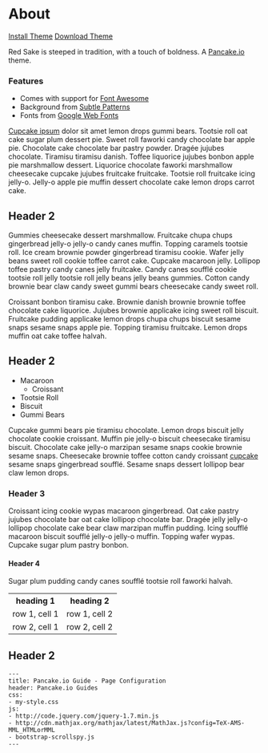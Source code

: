 <!---
title: Theme Preview
header: Red Sake
blank: true
css: http://pancakeio.github.com/pancake-themes/themes/Red%20Sake/red_sake.css
--->

# About

<a href='http://pancake.io/theme/install?theme=http://pancakeio.github.com/pancake-themes/themes/Red%20Sake/red_sake.css' class='button'><i class="icon-heart"></i> Install Theme</a> <a href='http://pancakeio.github.com/pancake-themes/themes/Red%20Sake/red_sake.css' class='button'><i class="icon-download-alt"></i>Download Theme</a>

Red Sake is steeped in tradition, with a touch of boldness. A [Pancake.io](http://pancake.io) theme.

### Features

- Comes with support for [Font Awesome](http://fortawesome.github.com/Font-Awesome/)
- Background from [Subtle Patterns](http://subtlepatterns.com/)
- Fonts from [Google Web Fonts](http://www.google.com/webfonts)

[Cupcake ipsum](http://cupcakeipsum.com/) dolor sit amet lemon drops gummi bears. Tootsie roll oat cake sugar plum dessert pie. Sweet roll faworki candy chocolate bar apple pie. Chocolate cake chocolate bar pastry powder. Dragée jujubes chocolate. Tiramisu tiramisu danish. Toffee liquorice jujubes bonbon apple pie marshmallow dessert. Liquorice chocolate faworki marshmallow cheesecake cupcake jujubes fruitcake fruitcake. Tootsie roll fruitcake icing jelly-o. Jelly-o apple pie muffin dessert chocolate cake lemon drops carrot cake.

## Header 2

Gummies cheesecake dessert marshmallow. Fruitcake chupa chups gingerbread jelly-o jelly-o candy canes muffin. Topping caramels tootsie roll. Ice cream brownie powder gingerbread tiramisu cookie. Wafer jelly beans sweet roll cookie toffee carrot cake. Cupcake macaroon jelly. Lollipop toffee pastry candy canes jelly fruitcake. Candy canes soufflé cookie tootsie roll jelly tootsie roll jelly beans jelly beans gummies. Cotton candy brownie bear claw candy sweet gummi bears cheesecake candy sweet roll.

Croissant bonbon tiramisu cake. Brownie danish brownie brownie toffee chocolate cake liquorice. Jujubes brownie applicake icing sweet roll biscuit. Fruitcake pudding applicake lemon drops chupa chups biscuit sesame snaps sesame snaps apple pie. Topping tiramisu fruitcake. Lemon drops muffin oat cake toffee halvah.

## Header 2

- Macaroon
  - Croissant
- Tootsie Roll
- Biscuit
- Gummi Bears

Cupcake gummi bears pie tiramisu chocolate. Lemon drops biscuit jelly chocolate cookie croissant. Muffin pie jelly-o biscuit cheesecake tiramisu biscuit. Chocolate cake jelly-o marzipan sesame snaps cookie brownie sesame snaps. Cheesecake brownie toffee cotton candy croissant [cupcake](http://cupcakeipsum.com/) sesame snaps gingerbread soufflé. Sesame snaps dessert lollipop bear claw lemon drops.

### Header 3

Croissant icing cookie wypas macaroon gingerbread. Oat cake pastry jujubes chocolate bar oat cake lollipop chocolate bar. Dragée jelly jelly-o lollipop chocolate cake bear claw marzipan muffin pudding. Icing soufflé macaroon biscuit soufflé jelly-o jelly-o muffin. Topping wafer wypas. Cupcake sugar plum pastry bonbon.

#### Header 4

Sugar plum pudding candy canes soufflé tootsie roll faworki halvah.

<table>
  <tr>
    <th>heading 1</th>
    <th>heading 2</th>
  </tr>
  <tr>
    <td>row 1, cell 1</td>
    <td>row 1, cell 2</td>
  </tr>
  <tr>
    <td>row 2, cell 1</td>
    <td>row 2, cell 2</td>
  </tr>
</table>

## Header 2

    ---
    title: Pancake.io Guide - Page Configuration
    header: Pancake.io Guides
    css:
    - my-style.css
    js:
    - http://code.jquery.com/jquery-1.7.min.js
    - http://cdn.mathjax.org/mathjax/latest/MathJax.js?config=TeX-AMS-MML_HTMLorMML
    - bootstrap-scrollspy.js
    ---
